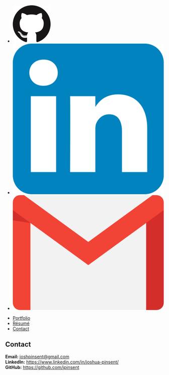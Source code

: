 <div class="media">
	<ul class="media">
		<a href="https://github.com/jpinsent" target="_blank">
			<li class="media"><img class="media" src="assets/images/social-media/GitHub-Mark-120px-plus.png" alt="Joshua Pinsent's Github Profile"></li>
		</a>
		<a href="https://www.linkedin.com/in/joshua-pinsent/" target="_blank">
			<li class="media"><img class="media" src="assets/images/social-media/linkedin-logo.png" alt="Joshua Pinsent's Linkedin Profile"></li>
		</a>
		<a href="mailto:joshpinsent@gmail.com">
			<li class="media"><img class="media" src="assets/images/social-media/gmail-logo-resized.png" alt="Joshua Pinsent's Gmail"></li>
		</a>
	</ul>
</div>

<ul class="nav">
  <li class="nav"><a href="index.html">Portfolio</a></li>
  <li class="nav"><a href="resume.html">Résumé</a></li>
  <li class="nav"><a href="contact.html">Contact</a></li>
</ul>

## Contact

**Email:** <a href="mailto:joshpinsent@gmail.com">joshpinsent@gmail.com</a>  
**LinkedIn:** <a href="https://www.linkedin.com/in/joshua-pinsent/" target="_blank">https://www.linkedin.com/in/joshua-pinsent/</a>  
**GitHub:** <a href="https://github.com/jpinsent" target="_blank">https://github.com/jpinsent</a>